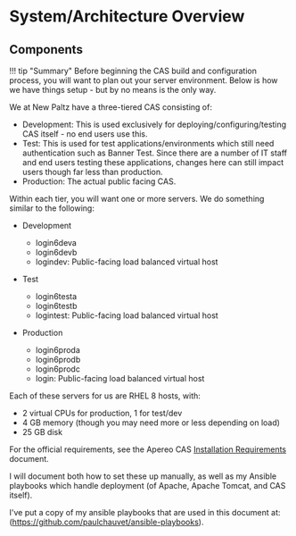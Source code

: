# System/Architecture Overview

## Components

!!! tip "Summary"
    Before beginning the CAS build and configuration process, you will want to plan out your server environment.  Below is how we have things setup - but by no means is the only way.

We at New Paltz have a three-tiered CAS consisting of:

* Development: This is used exclusively for deploying/configuring/testing CAS itself - no end users use this.
* Test: This is used for test applications/environments which still need authentication such as Banner Test.  Since there are a number of IT staff and end users testing these applications, changes here can still impact users though far less than production.
* Production: The actual public facing CAS.

Within each tier, you will want one or more servers.  We do something similar to the following:

* Development
    * login6deva
    * login6devb
    * logindev: Public-facing load balanced virtual host

* Test
    * login6testa
    * login6testb
    * logintest: Public-facing load balanced virtual host

* Production
    * login6proda
    * login6prodb
    * login6prodc
    * login: Public-facing load balanced virtual host

Each of these servers for us are RHEL 8 hosts, with:

* 2 virtual CPUs for production, 1 for test/dev
* 4 GB memory (though you may need more or less depending on load)
* 25 GB disk

For the official requirements, see the Apereo CAS [Installation Requirements](https://apereo.github.io/cas/6.3.x/planning/Installation-Requirements.html) document.

I will document both how to set these up manually, as well as my Ansible playbooks which handle deployment (of Apache, Apache Tomcat, and CAS itself).

I've put a copy of my ansible playbooks that are used in this document at:
(https://github.com/paulchauvet/ansible-playbooks).